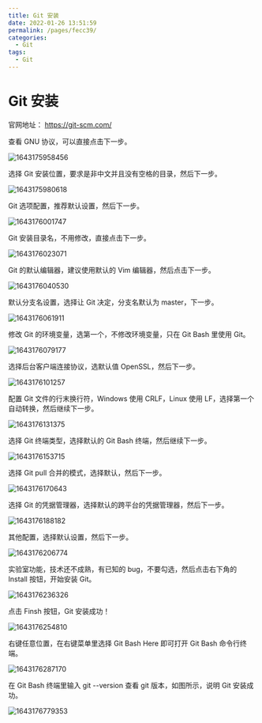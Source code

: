 ```yaml
---
title: Git 安装
date: 2022-01-26 13:51:59
permalink: /pages/fecc39/
categories:
  - Git
tags:
  - Git
---
```

# Git 安装

 官网地址： https://git-scm.com/

查看 GNU 协议，可以直接点击下一步。

![1643175958456](./images/02/01.png)

选择 Git 安装位置，要求是非中文并且没有空格的目录，然后下一步。

![1643175980618](./images/02/02.png)

Git 选项配置，推荐默认设置，然后下一步。

![1643176001747](./images/02/03.png)

Git 安装目录名，不用修改，直接点击下一步。

![1643176023071](./images/02/04.png)

Git 的默认编辑器，建议使用默认的 Vim 编辑器，然后点击下一步。

![1643176040530](./images/02/05.png)

默认分支名设置，选择让 Git 决定，分支名默认为 master，下一步。

![1643176061911](./images/02/06.png)

修改 Git 的环境变量，选第一个，不修改环境变量，只在 Git Bash 里使用 Git。

![1643176079177](./images/02/07.png)

选择后台客户端连接协议，选默认值 OpenSSL，然后下一步。

![1643176101257](./images/02/08.png)

配置 Git 文件的行末换行符，Windows 使用 CRLF，Linux 使用 LF，选择第一个自动转换，然后继续下一步。

![1643176131375](./images/02/09.png)

选择 Git 终端类型，选择默认的 Git Bash 终端，然后继续下一步。

![1643176153715](./images/02/10.png)

选择 Git pull 合并的模式，选择默认，然后下一步。

![1643176170643](./images/02/11.png)

选择 Git 的凭据管理器，选择默认的跨平台的凭据管理器，然后下一步。

![1643176188182](./images/02/12.png)

其他配置，选择默认设置，然后下一步。

![1643176206774](./images/02/13.png)

实验室功能，技术还不成熟，有已知的 bug，不要勾选，然后点击右下角的 Install
按钮，开始安装 Git。

![1643176236326](./images/02/14.png)

点击 Finsh 按钮，Git 安装成功！

![1643176254810](./images/02/15.png)

右键任意位置，在右键菜单里选择 Git Bash Here 即可打开 Git Bash 命令行终端。

![1643176287170](./images/02/16.png)

在 Git Bash 终端里输入 git --version 查看 git 版本，如图所示，说明 Git 安装成功。

![1643176779353](./images/02/17.png)

